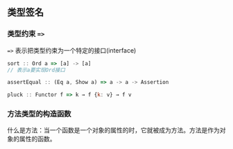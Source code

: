 ## 类型签名

### 类型约束 `=>`

`=>` 表示把类型约束为一个特定的接口(interface)

```javascript
sort :: Ord a => [a] -> [a]
// 表示a要实现Ord接口

assertEqual :: (Eq a, Show a) => a -> a -> Assertion

pluck :: Functor f => k → f {k: v} → f v
```



### 方法类型的构造函数
什么是方法：当一个函数是一个对象的属性的时，它就被成为方法。方法是作为对象的属性的函数。

